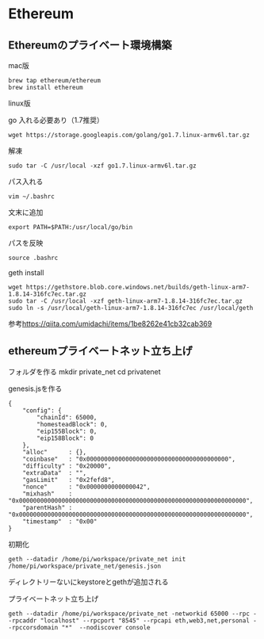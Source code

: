 # Ethereum

## Ethereumのプライベート環境構築

mac版

    brew tap ethereum/ethereum
    brew install ethereum

linux版

go 入れる必要あり（1.7推奨）

`wget https://storage.googleapis.com/golang/go1.7.linux-armv6l.tar.gz`
    
解凍

`sudo tar -C /usr/local -xzf go1.7.linux-armv6l.tar.gz`

パス入れる

`vim ~/.bashrc`

文末に追加

`export PATH=$PATH:/usr/local/go/bin`

パスを反映


`source .bashrc`

geth install

    wget https://gethstore.blob.core.windows.net/builds/geth-linux-arm7-1.8.14-316fc7ec.tar.gz
    sudo tar -C /usr/local -xzf geth-linux-arm7-1.8.14-316fc7ec.tar.gz
    sudo ln -s /usr/local/geth-linux-arm7-1.8.14-316fc7ec /usr/local/geth

参考<https://qiita.com/umidachi/items/1be8262e41cb32cab369>

## ethereumプライベートネット立ち上げ
フォルダを作る
    mkdir private_net
    cd privatenet

genesis.jsを作る

    {
        "config": {
            "chainId": 65000,
            "homesteadBlock": 0,
            "eip155Block": 0,
            "eip158Block": 0
        },
        "alloc"      : {},
        "coinbase"   : "0x0000000000000000000000000000000000000000",
        "difficulty" : "0x20000",
        "extraData"  : "",
        "gasLimit"   : "0x2fefd8",
        "nonce"      : "0x0000000000000042",
        "mixhash"    : "0x0000000000000000000000000000000000000000000000000000000000000000",
        "parentHash" : "0x0000000000000000000000000000000000000000000000000000000000000000",
        "timestamp"  : "0x00"
    }

初期化

`geth --datadir /home/pi/workspace/private_net init /home/pi/workspace/private_net/genesis.json`

ディレクトリーないにkeystoreとgethが追加される

プライベートネット立ち上げ

`geth --datadir /home/pi/workspace/private_net -networkid 65000 --rpc --rpcaddr "localhost" --rpcport "8545" --rpcapi eth,web3,net,personal --rpccorsdomain "*"  --nodiscover console`

